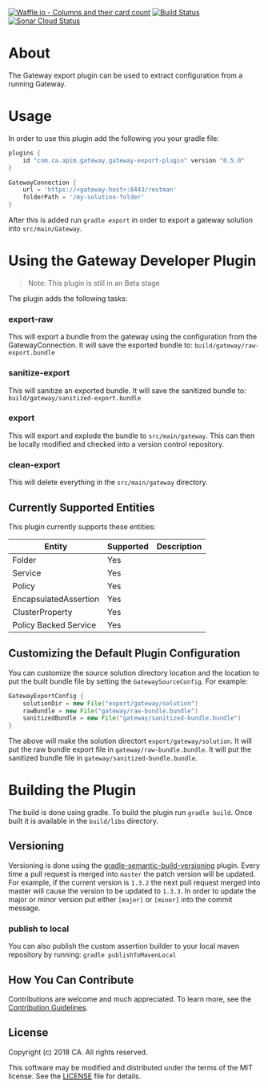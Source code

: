 [![Waffle.io - Columns and their card count](https://badge.waffle.io/ca-api-gateway/gateway-developer-plugin.svg?columns=all)](https://waffle.io/ca-api-gateway/gateway-developer-plugin)
[![Build Status](https://travis-ci.org/ca-api-gateway/gateway-export-plugin.svg?branch=master)](https://travis-ci.org/ca-api-gateway/gateway-export-plugin)
[![Sonar Cloud Status](https://sonarcloud.io/api/project_badges/measure?project=com.ca.apim.gateway%3Agateway-export-plugin&metric=alert_status)](https://sonarcloud.io/dashboard?id=com.ca.apim.gateway%3Agateway-export-plugin)

# About
The Gateway export plugin can be used to extract configuration from a running Gateway.

# Usage
In order to use this plugin add the following you your gradle file:

```groovy
plugins {
    id "com.ca.apim.gateway.gateway-export-plugin" version "0.5.0"
}

GatewayConnection {
    url = 'https://<gateway-host>:8443/restman'
    folderPath = '/my-solution-folder'
}
```
After this is added run `gradle export` in order to export a gateway solution into `src/main/Gateway`.

# Using the Gateway Developer Plugin
> Note: This plugin is still in an Beta stage

The plugin adds the following tasks:

### export-raw
This will export a bundle from the gateway using the configuration from the GatewayConnection. It will save the exported bundle to: `build/gateway/raw-export.bundle`

### sanitize-export
This will sanitize an exported bundle. It will save the sanitized bundle to: `build/gateway/sanitized-export.bundle`

### export
This will export and explode the bundle to `src/main/gateway`. This can then be locally modified and checked into a version control repository.

### clean-export
This will delete everything in the `src/main/gateway` directory.

## Currently Supported Entities
This plugin currently supports these entities:

Entity | Supported | Description
--- | --- | ---
Folder | Yes | 
Service | Yes | 
Policy | Yes |
EncapsulatedAssertion | Yes |
ClusterProperty | Yes |
Policy Backed Service | Yes |

## Customizing the Default Plugin Configuration
You can customize the source solution directory location and the location to put the built bundle file by setting the `GatewaySourceConfig`. For example:
```groovy
GatewayExportConfig {
    solutionDir = new File("export/gateway/solution")
    rawBundle = new File("gateway/raw-bundle.bundle")
    sanitizedBundle = new File("gateway/sanitized-bundle.bundle")
}
```
The above will make the solution directort `export/gateway/solution`. It will put the raw bundle export file in `gateway/raw-bundle.bundle`. It will put the sanitized bundle file in `gateway/sanitized-bundle.bundle`.
 
# Building the Plugin
The build is done using gradle. To build the plugin run ```gradle build```. Once built it is available in the `build/libs` directory. 

## Versioning
Versioning is done using the [gradle-semantic-build-versioning](https://github.com/vivin/gradle-semantic-build-versioning) plugin. 
Every time a pull request is merged into `master` the patch version will be updated. For example, if the current version is `1.3.2` the next pull request merged into master will cause the version to be updated to `1.3.3`.
In order to update the major or minor version put either `[major]` or `[minor]` into the commit message.

### publish to local
You can also publish the custom assertion builder to your local maven repository by running:
```gradle publishToMavenLocal```

## How You Can Contribute
Contributions are welcome and much appreciated. To learn more, see the [Contribution Guidelines][contributing].

## License

Copyright (c) 2018 CA. All rights reserved.

This software may be modified and distributed under the terms
of the MIT license. See the [LICENSE][license-link] file for details.


 [license-link]: /LICENSE
 [contributing]: /CONTRIBUTING.md
